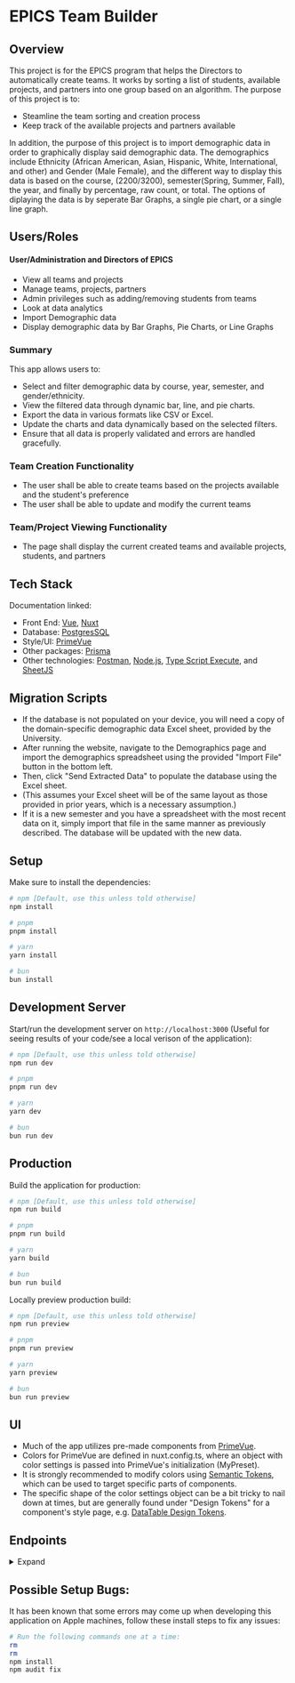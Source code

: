 # EPICS Team Builder 

## Overview

This project is for the EPICS program that helps the Directors to automatically create teams. 
It works by sorting a list of students, available projects, and partners into one group based on an algorithm.
The purpose of this project is to:

- Steamline the team sorting and creation process
- Keep track of the available projects and partners available

In addition, the purpose of this project is to import demographic data in order to
graphically display said demographic data. The demographics include Ethnicity (African American,
Asian, Hispanic, White, International, and other) and Gender (Male Female), and the different way
to display this data is based on the course, (2200/3200), semester(Spring, Summer, Fall), the year, 
and finally by percentage, raw count, or total. The options of diplaying the data is by seperate Bar Graphs,
a single pie chart, or a single line graph.

## Users/Roles

#### User/Administration and Directors of EPICS

- View all teams and projects
- Manage teams, projects, partners
- Admin privileges such as adding/removing students from teams
- Look at data analytics
- Import Demographic data
- Display demographic data by Bar Graphs, Pie Charts, or Line Graphs

### Summary

This app allows users to:
- Select and filter demographic data by course, year, semester, and gender/ethnicity.
- View the filtered data through dynamic bar, line, and pie charts.
- Export the data in various formats like CSV or Excel.
- Update the charts and data dynamically based on the selected filters.
- Ensure that all data is properly validated and errors are handled gracefully.

### Team Creation Functionality

- The user shall be able to create teams based on the projects available and the student's preference
- The user shall be able to update and modify the current teams 

### Team/Project Viewing Functionality

- The page shall display the current created teams and available projects, students, and partners


## Tech Stack

Documentation linked:
- Front End: [Vue](https://vuejs.org/guide/introduction.html), [Nuxt](https://nuxt.com/docs/getting-started/introduction)
- Database: [PostgresSQL](https://www.postgresql.org/docs/)
- Style/UI: [PrimeVue](https://primevue.org/)
- Other packages: [Prisma](https://www.prisma.io/docs)
- Other technologies: [Postman](https://learning.postman.com/docs/introduction/overview/), [Node.js](https://nodejs.org/docs/latest/api/), [Type Script Execute](https://tsx.is/getting-started), and [SheetJS](https://docs.sheetjs.com/docs/)

## Migration Scripts
- If the database is not populated on your device, you will need a copy of the domain-specific demographic data Excel sheet, provided by the University.
- After running the website, navigate to the Demographics page and import the demographics spreadsheet using the provided "Import File" button in the bottom left.
- Then, click "Send Extracted Data" to populate the database using the Excel sheet.
- (This assumes your Excel sheet will be of the same layout as those provided in prior years, which is a necessary assumption.)
- If it is a new semester and you have a spreadsheet with the most recent data on it, simply import that file in the same manner as previously described. The database will be updated with the new data.

## Setup

Make sure to install the dependencies:

```bash
# npm [Default, use this unless told otherwise]
npm install

# pnpm
pnpm install

# yarn
yarn install

# bun
bun install
```

## Development Server

Start/run the development server on `http://localhost:3000` (Useful for seeing results of your code/see a local verison of the application):

```bash
# npm [Default, use this unless told otherwise]
npm run dev

# pnpm
pnpm run dev

# yarn
yarn dev

# bun
bun run dev
```

## Production

Build the application for production:

```bash
# npm [Default, use this unless told otherwise]
npm run build

# pnpm
pnpm run build

# yarn
yarn build

# bun
bun run build
```

Locally preview production build:

```bash
# npm [Default, use this unless told otherwise]
npm run preview

# pnpm
pnpm run preview

# yarn
yarn preview

# bun
bun run preview
```
## UI

- Much of the app utilizes pre-made components from [PrimeVue](https://primevue.org/).
- Colors for PrimeVue are defined in nuxt.config.ts, where an object with color settings is passed into PrimeVue's initialization (MyPreset).
- It is strongly recommended to modify colors using [Semantic Tokens](https://primevue.org/theming/styled/), which can be used to target specific parts of components.
- The specific shape of the color settings object can be a bit tricky to nail down at times, but are generally found under "Design Tokens" for a component's style page, e.g. [DataTable Design Tokens](https://primevue.org/datatable/#theming.tokens).

## Endpoints
<details close>
<summary>Expand</summary>

### Get projects with semesters
```http
GET /api/projects
```

<details close>
<summary>Details</summary>
<br>

| Code | Description |
| :--- | :--- |
| 200 | `OK` |

Example response:
```json
[
  {
    "id": "40c129a8-c4b6-4057-88d9-0c653b86f14d",
    "name": "Handcrafted Aluminum Fish",
    "description": "Calamitas defessus traho.",
    "type": "SOFTWARE",
    "status": "HOLD",
    "repoURL": "https://finished-window.name/",
    "partnerId": "eaf74e1a-ca69-4312-892b-a0d154edad8a",
    "createdAt": "2025-04-17T23:56:36.138Z",
    "updatedAt": "2025-04-17T23:56:36.138Z",
    "semesters": [
      {
        "id": "3b6776a9-7997-40fd-ad24-0d23a8ef1429",
        "year": 2023,
        "season": "SUMMER",
        "createdAt": "2025-04-17T23:56:36.135Z",
        "updatedAt": "2025-04-17T23:56:36.135Z"
      },
      {
        "id": "3d0ae042-42f7-41fc-adde-4789318a3b47",
        "year": 2023,
        "season": "FALL",
        "createdAt": "2025-04-17T23:56:36.135Z",
        "updatedAt": "2025-04-17T23:56:36.135Z"
      },
    ]
  },
  {
    "id": "cd4274dd-20d9-4b40-bd0c-7949bb67fd0b",
    "name": "Recycled Metal Chips",
    "description": "Bos tendo carpo consectetur coma auctor beneficium avarus vetus.",
    "type": "BOTH",
    "status": "RETURNING",
    "repoURL": "https://raw-marksman.biz",
    "partnerId": "ee073720-87f6-4f98-9c7b-0de0cc1b0a44",
    "createdAt": "2025-04-17T23:56:36.138Z",
    "updatedAt": "2025-04-17T23:56:36.138Z",
    "semesters": [
      {
        "id": "38eb5cba-1517-434c-a3ef-5e03cbabb0ec",
        "year": 2024,
        "season": "FALL",
        "createdAt": "2025-04-17T23:56:36.135Z",
        "updatedAt": "2025-04-17T23:56:36.135Z"
      },
      {
        "id": "3b6776a9-7997-40fd-ad24-0d23a8ef1429",
        "year": 2023,
        "season": "SUMMER",
        "createdAt": "2025-04-17T23:56:36.135Z",
        "updatedAt": "2025-04-17T23:56:36.135Z"
      },
    ]
  },
]
```
</details>

</details>


## Possible Setup Bugs:

It has been known that some errors may come up when developing this application on Apple machines, follow these install steps to fix any issues:

```bash
# Run the following commands one at a time:
rm
rm 
npm install
npm audit fix
```
